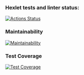 ### Hexlet tests and linter status:
[![Actions Status](https://github.com/zagarskih/frontend-project-46/workflows/hexlet-check/badge.svg)](https://github.com/zagarskih/frontend-project-46/actions)

### Maintainability
[![Maintainability](https://api.codeclimate.com/v1/badges/b87021f4f662c0295fab/maintainability)](https://codeclimate.com/github/zagarskih/frontend-project-46/maintainability)

### Test Coverage
[![Test Coverage](https://api.codeclimate.com/v1/badges/b87021f4f662c0295fab/test_coverage)](https://codeclimate.com/github/zagarskih/frontend-project-46/test_coverage)
